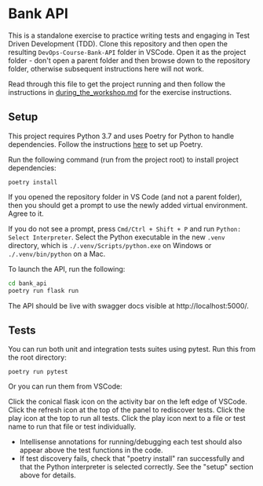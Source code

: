 # Bank API

This is a standalone exercise to practice writing tests and engaging in Test Driven Development (TDD). Clone this repository and then open the resulting `DevOps-Course-Bank-API` folder in VSCode. Open it as the project folder - don't open a parent folder and then browse down to the repository folder, otherwise subsequent instructions here will not work.

Read through this file to get the project running and then follow the instructions in [during_the_workshop.md](./during_the_workshop.md) for the exercise instructions.

## Setup

This project requires Python 3.7 and uses Poetry for Python to handle dependencies. Follow the instructions 
[here](https://python-poetry.org/docs/#installation) to set up Poetry.

Run the following command (run from the project root) to install project dependencies:

`poetry install`

If you opened the repository folder in VS Code (and not a parent folder), then you should get a prompt to use the newly added virtual environment. Agree to it.

If you do not see a prompt, press `Cmd/Ctrl + Shift + P` and run `Python: Select Interpreter`. Select the Python executable in the new `.venv` directory, which is `./.venv/Scripts/python.exe` on Windows or `./.venv/bin/python` on a Mac.

To launch the API, run the following:

```bash
cd bank_api
poetry run flask run
```

The API should be live with swagger docs visible at http://localhost:5000/.

## Tests

You can run both unit and integration tests suites using pytest. Run this from the root directory:

`poetry run pytest`

Or you can run them from VSCode:

Click the conical flask icon on the activity bar on the left edge of VSCode. Click the refresh icon at the top of the panel to rediscover tests. Click the play icon at the top to run all tests. Click the play icon next to a file or test name to run that file or test individually.
* Intellisense annotations for running/debugging each test should also appear above the test functions in the code.
* If test discovery fails, check that "poetry install" ran successfully and that the Python interpreter is selected correctly. See the "setup" section above for details.
